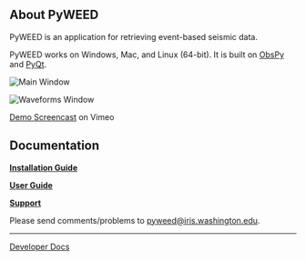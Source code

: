 ## About PyWEED

PyWEED is an application for retrieving event-based seismic data.

PyWEED works on Windows, Mac, and Linux (64-bit). It is built on [ObsPy](https://obspy.org/) and
[PyQt](https://pypi.python.org/pypi/PyQt4).

![Main Window](MainWindow.png)

![Waveforms Window](WaveformsWindow.png)

[Demo Screencast](https://vimeo.com/246357529) on Vimeo 

## Documentation

__[Installation Guide](Installation.md)__

__[User Guide](UserGuide/index.md)__

__[Support](Support.md)__

Please send comments/problems to [pyweed@iris.washington.edu](pyweed@iris.washington.edu).

---

[Developer Docs](Developer.md)
